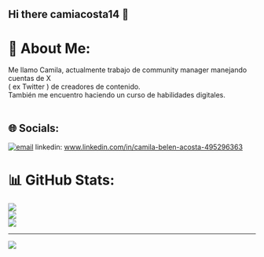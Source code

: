 ## Hi there camiacosta14 👋
# 💫 About Me:
Me llamo Camila, actualmente trabajo de community manager manejando cuentas de X <br>( ex Twitter ) de creadores de contenido.<br>También me encuentro haciendo un curso de habilidades digitales. <br><br> 


## 🌐 Socials:
[![email](https://img.shields.io/badge/Email-D14836?logo=gmail&logoColor=white)](mailto:camilaacosta1405@hotmail.com) 
linkedin: www.linkedin.com/in/camila-belen-acosta-495296363
# 📊 GitHub Stats:
![](https://github-readme-stats.vercel.app/api?username=CamiAcosta14&theme=dark&hide_border=false&include_all_commits=false&count_private=false)<br/>
![](https://nirzak-streak-stats.vercel.app/?user=CamiAcosta14&theme=dark&hide_border=false)<br/>
![](https://github-readme-stats.vercel.app/api/top-langs/?username=CamiAcosta14&theme=dark&hide_border=false&include_all_commits=false&count_private=false&layout=compact)

---
[![](https://visitcount.itsvg.in/api?id=CamiAcosta14&icon=0&color=0)](https://visitcount.itsvg.in)

<!-- Proudly created with GPRM ( https://gprm.itsvg.in ) -->

